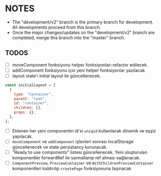 # NOTES

- The "development/v2" branch is the primary branch for development. All developments proceed from this branch.
- Once the major changes/updates on the "development/v2" branch are completed, merge this branch into the "master" branch.

## TODOS

- [ ] moveComponent fonksiyonu helper fonksiyonları refactor edilecek.
- [ ] addComponent fonksiyonu için yeni helper fonksiyonlar yazılacak.
- [ ] layout state'i initial layout ile güncellenecek.

```js
const initialLayout = [
  {
    type: "Container",
    parent: "root",
    id: "container",
    children: [],
    props: {},
  },
];
```

- [ ] Eklenen her yeni componentin id'si `uniqid` kullanılarak dinamik ve eşşiz yapılacak.
- [ ] `moveComponent` ve `addComponent` işlevleri sonrası localStorage güncellenecek ve state persistancy korunacak.
- [ ] "Ready to use components" listesi güncellenecek. Yeni oluşturulan komponentler forwardRef ile sarmallanıp ref alması sağlanacak.
- [ ] `ComponentPreview`, `PreviewContainer` ve `WithChildrenPreviewContainer` komponentleri kaldırılıp `createPage` fonksiyonuna taşınacak

